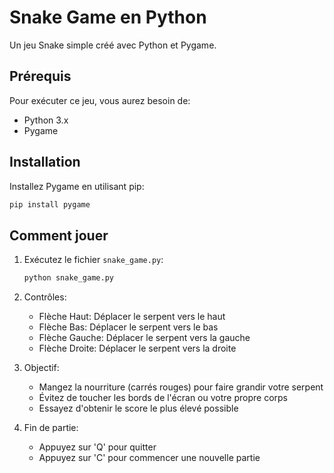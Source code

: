 # Snake Game en Python

Un jeu Snake simple créé avec Python et Pygame.

## Prérequis

Pour exécuter ce jeu, vous aurez besoin de:
- Python 3.x
- Pygame

## Installation

Installez Pygame en utilisant pip:

```bash
pip install pygame
```

## Comment jouer

1. Exécutez le fichier `snake_game.py`:
   ```bash
   python snake_game.py
   ```

2. Contrôles:
   - Flèche Haut: Déplacer le serpent vers le haut
   - Flèche Bas: Déplacer le serpent vers le bas
   - Flèche Gauche: Déplacer le serpent vers la gauche
   - Flèche Droite: Déplacer le serpent vers la droite

3. Objectif:
   - Mangez la nourriture (carrés rouges) pour faire grandir votre serpent
   - Évitez de toucher les bords de l'écran ou votre propre corps
   - Essayez d'obtenir le score le plus élevé possible

4. Fin de partie:
   - Appuyez sur 'Q' pour quitter
   - Appuyez sur 'C' pour commencer une nouvelle partie
